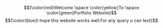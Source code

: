 $${\color{red}Welcome \space \color{yellow}To \space \color{green}Portfolio Website}$$
$${\color{blue}I hope this website works well.For any query u can text}$$
